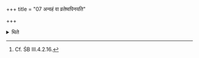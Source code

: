 +++
title = "07 अन्वहं वा व्रतेष्वपिनयति"

+++

<details><summary>थिते</summary>

7. Or (the Adhvaryu) pours (some quantity of the Tānūnaptra-ghee) in the fast(-milk), everyday.[^1]  

[^1]: Cf. ŚB III.4.2.16.

</details>
